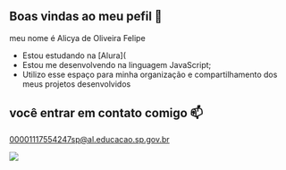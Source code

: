 ## Boas vindas ao meu pefil 🖤

meu nome é Alicya de Oliveira Felipe 

- Estou estudando na [Alura](
- Estou me desenvolvendo na linguagem JavaScript;
- Utilizo esse espaço para minha organização e compartilhamento dos meus projetos desenvolvidos

 ## você entrar em contato comigo 📫

 00001117554247sp@al.educacao.sp.gov.br



![]( https://media.tenor.com/c56mUPIqFyUAAAAi/hello-kitty.gif)
